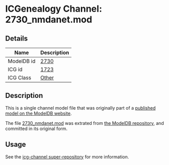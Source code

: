 # ICGenealogy Channel: 2730\_nmdanet.mod

## Details

Name | Description
---- | -----------
ModelDB id | [2730](http://senselab.med.yale.edu/ModelDB/ShowModel.cshtml?model=2730)
ICG id | [1723](http://icg.neurotheory.ox.ac.uk/channels/other/1723)
ICG Class | [Other](http://icg.neurotheory.ox.ac.uk/channels/other)

## Description

This is a single channel model file that was originally part of a [published model on the ModelDB website](http://senselab.med.yale.edu/mModelDB/ShowModel.cshtml?model=2730).

The file [2730\_nmdanet.mod](2730_nmdanet.mod) was extrated from [the ModelDB repository](http://senselab.med.yale.edu/ModelDB/ShowModel.cshtml?model=2730), and committed in its original form.

## Usage

See the [icg-channel super-repository](https://github.com/icgenealogy/icg-channels) for more information.